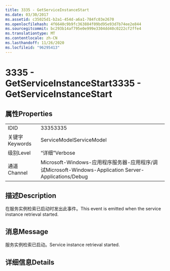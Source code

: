 ```yaml
---
title: 3335 - GetServiceInstanceStart
ms.date: 03/30/2017
ms.assetid: c35025d1-b2a1-454d-a6a1-784fc03e2670
ms.openlocfilehash: 4f6640c9b9fc363884f09bd95e93d7b74ee2e844
ms.sourcegitcommit: bc293b14af795e0e999e3304dd40c0222cf2ffe4
ms.translationtype: MT
ms.contentlocale: zh-CN
ms.lasthandoff: 11/26/2020
ms.locfileid: "96295413"
---
```

# <a name="3335---getserviceinstancestart"></a><span data-ttu-id="e9031-102">3335 - GetServiceInstanceStart</span><span class="sxs-lookup"><span data-stu-id="e9031-102">3335 - GetServiceInstanceStart</span></span>

## <a name="properties"></a><span data-ttu-id="e9031-103">属性</span><span class="sxs-lookup"><span data-stu-id="e9031-103">Properties</span></span>  
  
|||  
|-|-|  
|<span data-ttu-id="e9031-104">ID</span><span class="sxs-lookup"><span data-stu-id="e9031-104">ID</span></span>|<span data-ttu-id="e9031-105">3335</span><span class="sxs-lookup"><span data-stu-id="e9031-105">3335</span></span>|  
|<span data-ttu-id="e9031-106">关键字</span><span class="sxs-lookup"><span data-stu-id="e9031-106">Keywords</span></span>|<span data-ttu-id="e9031-107">ServiceModel</span><span class="sxs-lookup"><span data-stu-id="e9031-107">ServiceModel</span></span>|  
|<span data-ttu-id="e9031-108">级别</span><span class="sxs-lookup"><span data-stu-id="e9031-108">Level</span></span>|<span data-ttu-id="e9031-109">“详细”</span><span class="sxs-lookup"><span data-stu-id="e9031-109">Verbose</span></span>|  
|<span data-ttu-id="e9031-110">通道</span><span class="sxs-lookup"><span data-stu-id="e9031-110">Channel</span></span>|<span data-ttu-id="e9031-111">Microsoft-Windows-应用程序服务器-应用程序/调试</span><span class="sxs-lookup"><span data-stu-id="e9031-111">Microsoft-Windows-Application Server-Applications/Debug</span></span>|  
  
## <a name="description"></a><span data-ttu-id="e9031-112">描述</span><span class="sxs-lookup"><span data-stu-id="e9031-112">Description</span></span>  

 <span data-ttu-id="e9031-113">在服务实例检索已启动时发出此事件。</span><span class="sxs-lookup"><span data-stu-id="e9031-113">This event is emitted when the service instance retrieval started.</span></span>  
  
## <a name="message"></a><span data-ttu-id="e9031-114">消息</span><span class="sxs-lookup"><span data-stu-id="e9031-114">Message</span></span>  

 <span data-ttu-id="e9031-115">服务实例检索已启动。</span><span class="sxs-lookup"><span data-stu-id="e9031-115">Service instance retrieval started.</span></span>  
  
## <a name="details"></a><span data-ttu-id="e9031-116">详细信息</span><span class="sxs-lookup"><span data-stu-id="e9031-116">Details</span></span>

